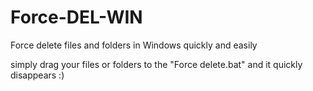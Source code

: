 # Force-DEL-WIN
Force delete files and folders in Windows quickly and easily

simply drag your files or folders to the "Force delete.bat" and it quickly disappears :)
